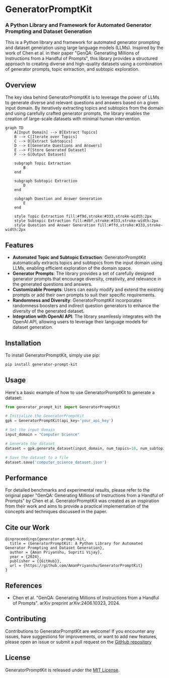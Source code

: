 # GeneratorPromptKit
### A Python Library and Framework for Automated Generator Prompting and Dataset Generation

This is a Python library and framework for automated generator prompting and dataset generation using large language models (LLMs). Inspired by the work of Chen et al. in their paper "GenQA: Generating Millions of Instructions from a Handful of Prompts", this library provides a structured approach to creating diverse and high-quality datasets using a combination of generator prompts, topic extraction, and subtopic exploration.

## Overview

The key idea behind GeneratorPromptKit is to leverage the power of LLMs to generate diverse and relevant questions and answers based on a given input domain. By iteratively extracting topics and subtopics from the domain and using carefully crafted generator prompts, the library enables the creation of large-scale datasets with minimal human intervention.

```mermaid
graph TD
    A[Input Domain] --> B[Extract Topics]
    B --> C[Iterate over Topics]
    C --> D[Extract Subtopics]
    D --> E[Generate Questions and Answers]
    E --> F[Store Generated Dataset]
    F --> G[Output Dataset]

    subgraph Topic Extraction
        B
    end

    subgraph Subtopic Extraction
        D
    end

    subgraph Question and Answer Generation
        E
    end

    style Topic Extraction fill:#f9d,stroke:#333,stroke-width:2px
    style Subtopic Extraction fill:#dbf,stroke:#333,stroke-width:2px
    style Question and Answer Generation fill:#ffd,stroke:#333,stroke-width:2px
```

## Features

- **Automated Topic and Subtopic Extraction**: GeneratorPromptKit automatically extracts topics and subtopics from the input domain using LLMs, enabling efficient exploration of the domain space.
- **Generator Prompts**: The library provides a set of carefully designed generator prompts that encourage diversity, creativity, and relevance in the generated questions and answers.
- **Customizable Prompts**: Users can easily modify and extend the existing prompts or add their own prompts to suit their specific requirements.
- **Randomness and Diversity**: GeneratorPromptKit incorporates randomness boosters and indirect question generators to enhance the diversity of the generated dataset.
- **Integration with OpenAI API**: The library seamlessly integrates with the OpenAI API, allowing users to leverage their language models for dataset generation.

## Installation

To install GeneratorPromptKit, simply use pip:

```bash
pip install generator-prompt-kit
```

## Usage

Here's a basic example of how to use GeneratorPromptKit to generate a dataset:

```python
from generator_prompt_kit import GeneratorPromptKit

# Initialize the GeneratorPromptKit
gpk = GeneratorPromptKit(api_key='your_api_key')

# Set the input domain
input_domain = "Computer Science"

# Generate the dataset
dataset = gpk.generate_dataset(input_domain, num_topics=10, num_subtopics=5, num_questions=100)

# Save the dataset to a file
dataset.save('computer_science_dataset.json')
```

## Performance

For detailed benchmarks and experimental results, please refer to the original paper "GenQA: Generating Millions of Instructions from a Handful of Prompts" by Chen et al. GeneratorPromptKit was created as an inspiration from their work and aims to provide a practical implementation of the concepts and techniques discussed in the paper.

## Cite our Work

```
@inproceedings{generator-prompt-kit,
  title = {GeneratorPromptKit: A Python Library for Automated Generator Prompting and Dataset Generation},
  author = {Aman Priyanshu, Supriti Vijay},
  year = {2024},
  publisher = {{GitHub}},
  url = {https://github.com/AmanPriyanshu/GeneratorPromptKit}
}

```

## References

- Chen et al. "GenQA: Generating Millions of Instructions from a Handful of Prompts". arXiv preprint arXiv:2406.10323, 2024.

## Contributing

Contributions to GeneratorPromptKit are welcome! If you encounter any issues, have suggestions for improvements, or want to add new features, please open an issue or submit a pull request on the [GitHub repository](https://github.com/AmanPriyanshu/GeneratorPromptKit)

## License

GeneratorPromptKit is released under the [MIT License](/LICENSE).
